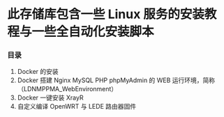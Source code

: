 # 此存储库包含一些 Linux 服务的安装教程与一些全自动化安装脚本

### 目录

1. Docker 的安装
2. Docker 搭建 Nginx MySQL PHP phpMyAdmin 的 WEB 运行环境，简称（LDNMPPMA_WebEnvironment）
3. Docker 一键安装 XrayR
4. 自定义编译 OpenWRT 与 LEDE 路由器固件
